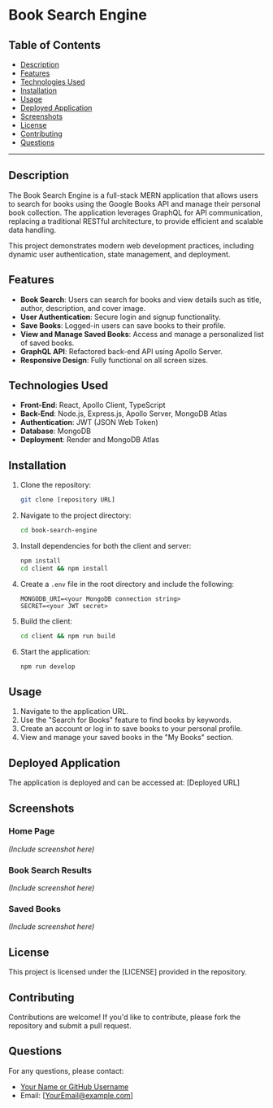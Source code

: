 # Book Search Engine

## Table of Contents
- [Description](#description)
- [Features](#features)
- [Technologies Used](#technologies-used)
- [Installation](#installation)
- [Usage](#usage)
- [Deployed Application](#deployed-application)
- [Screenshots](#screenshots)
- [License](#license)
- [Contributing](#contributing)
- [Questions](#questions)

---

## Description
The Book Search Engine is a full-stack MERN application that allows users to search for books using the Google Books API and manage their personal book collection. The application leverages GraphQL for API communication, replacing a traditional RESTful architecture, to provide efficient and scalable data handling.

This project demonstrates modern web development practices, including dynamic user authentication, state management, and deployment.

## Features
- **Book Search**: Users can search for books and view details such as title, author, description, and cover image.
- **User Authentication**: Secure login and signup functionality.
- **Save Books**: Logged-in users can save books to their profile.
- **View and Manage Saved Books**: Access and manage a personalized list of saved books.
- **GraphQL API**: Refactored back-end API using Apollo Server.
- **Responsive Design**: Fully functional on all screen sizes.

## Technologies Used
- **Front-End**: React, Apollo Client, TypeScript
- **Back-End**: Node.js, Express.js, Apollo Server, MongoDB Atlas
- **Authentication**: JWT (JSON Web Token)
- **Database**: MongoDB
- **Deployment**: Render and MongoDB Atlas

## Installation
1. Clone the repository:
   ```bash
   git clone [repository URL]
   ```
2. Navigate to the project directory:
   ```bash
   cd book-search-engine
   ```
3. Install dependencies for both the client and server:
   ```bash
   npm install
   cd client && npm install
   ```
4. Create a `.env` file in the root directory and include the following:
   ```env
   MONGODB_URI=<your MongoDB connection string>
   SECRET=<your JWT secret>
   ```
5. Build the client:
   ```bash
   cd client && npm run build
   ```
6. Start the application:
   ```bash
   npm run develop
   ```

## Usage
1. Navigate to the application URL.
2. Use the "Search for Books" feature to find books by keywords.
3. Create an account or log in to save books to your personal profile.
4. View and manage your saved books in the "My Books" section.

## Deployed Application
The application is deployed and can be accessed at: [Deployed URL]

## Screenshots
### Home Page
*(Include screenshot here)*

### Book Search Results
*(Include screenshot here)*

### Saved Books
*(Include screenshot here)*

## License
This project is licensed under the [LICENSE] provided in the repository.

## Contributing
Contributions are welcome! If you'd like to contribute, please fork the repository and submit a pull request.

## Questions
For any questions, please contact:
- [Your Name or GitHub Username](https://github.com/YourUsername)
- Email: [YourEmail@example.com]

